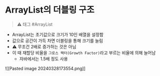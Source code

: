 

# ArrayList의 더블링 구조 
> ⚠ 태그
>  #ArrayList 

- ArrayList는 초기값으로 크기가 10인 배열을 설정함
- 값으로 공간이 가득 차면 더블링을 통해 크기를 늘림
- ⚠ 무조건 2배로 증가하는 것은 아님
- 이 때 재할당 비율을 `그로스 팩터(Growth Factor)`라고 부르는 비율에 의해 늘어남
	- 자바에서는 1.5배 정도 사용

![[Pasted image 20240328173554.png]]


